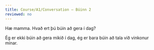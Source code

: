```yaml
---
title: Course/A1/Conversation – Búinn 2
reviewed: no
---
```


Hæ mamma. Hvað ert þú búin að gera í dag?

Ég er ekki búin að gera mikið í dag, ég er bara búin að tala við vinkonur mínar.

